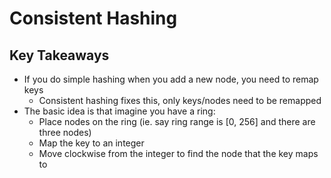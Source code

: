 # Consistent Hashing

## Key Takeaways

- If you do simple hashing when you add a new node, you need to remap keys
  - Consistent hashing fixes this, only keys/nodes need to be remapped
- The basic idea is that imagine you have a ring:
  - Place nodes on the ring (ie. say ring range is [0, 256] and there are three nodes)
  - Map the key to an integer
  - Move clockwise from the integer to find the node that the key maps to
